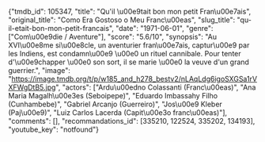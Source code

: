 {"tmdb_id": 105347, "title": "Qu'il \u00e9tait bon mon petit Fran\u00e7ais", "original_title": "Como Era Gostoso o Meu Franc\u00eas", "slug_title": "qu-il-etait-bon-mon-petit-francais", "date": "1971-06-01", "genre": ["Com\u00e9die / Aventure"], "score": "5.6/10", "synopsis": "Au XVI\u00e8me si\u00e8cle, un aventurier fran\u00e7ais, captur\u00e9 par les Indiens, est condamn\u00e9 \u00e0 un rituel cannibale. Pour tenter d'\u00e9chapper \u00e0 son sort, il se marie \u00e0 la veuve d'un grand guerrier.", "image": "https://image.tmdb.org/t/p/w185_and_h278_bestv2/nLAqLdg6igoSXGSa1rVXFWgDtB5.jpg", "actors": ["Ardu\u00edno Colassanti (Franc\u00eas)", "Ana Maria Magalh\u00e3es (Seboipepe)", "Eduardo Imbassahy Filho (Cunhambebe)", "Gabriel Arcanjo (Guerreiro)", "Jos\u00e9 Kleber (Paj\u00e9)", "Luiz Carlos Lacerda (Capit\u00e3o franc\u00eas)"], "comments": [], "recommandations_id": [335210, 122524, 335202, 134193], "youtube_key": "notfound"}